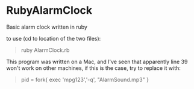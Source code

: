 # RubyAlarmClock
Basic alarm clock written in ruby


to use (cd to location of the two files): 
> ruby AlarmClock.rb


This program was written on a Mac, and I've seen that apparently line 39 won't work on other machines,
if this is the case, try to replace it with:
> pid = fork{ exec 'mpg123','-q', "AlarmSound.mp3" }
